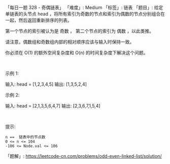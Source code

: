 「每日一题 328 - 奇偶链表」
「难度」: Medium
「标签」: 链表
「题目」: 给定单链表的头节点 head ，将所有索引为奇数的节点和索引为偶数的节点分别组合在一起，然后返回重新排序的列表。

第一个节点的索引被认为是 奇数 ， 第二个节点的索引为 偶数 ，以此类推。

请注意，偶数组和奇数组内部的相对顺序应该与输入时保持一致。

你必须在 O(1) 的额外空间复杂度和 O(n) 的时间复杂度下解决这个问题。

 

示例 1:



输入: head = [1,2,3,4,5]
输出: [1,3,5,2,4]

示例 2:



输入: head = [2,1,3,5,6,4,7]
输出: [2,3,6,7,1,5,4]

 

提示:


	n ==  链表中的节点数
	0 <= n <= 104
	-106 <= Node.val <= 106



「题解」: https://leetcode-cn.com/problems/odd-even-linked-list/solution/